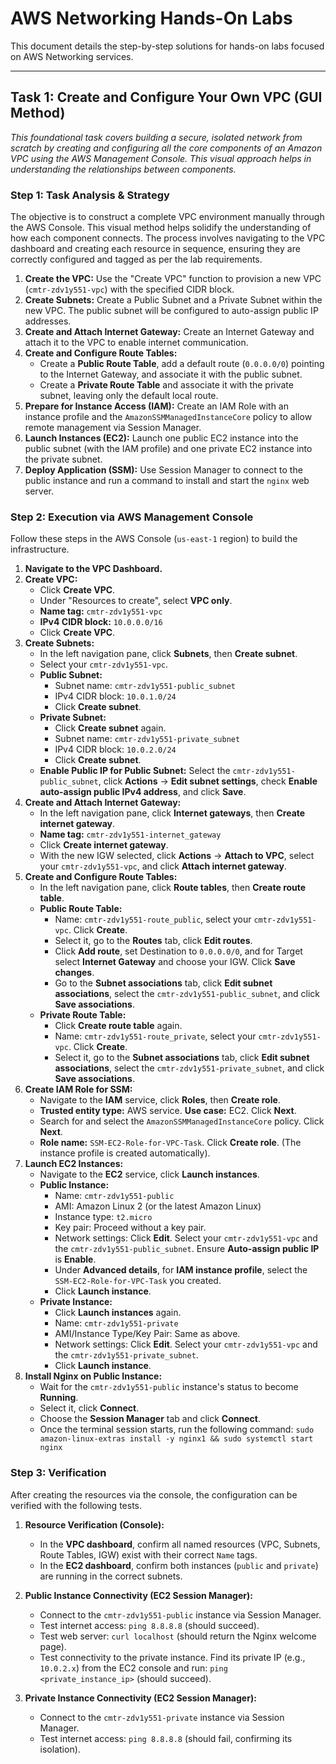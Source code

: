 # AWS Networking Hands-On Labs

This document details the step-by-step solutions for hands-on labs focused on AWS Networking services.

---

## Task 1: Create and Configure Your Own VPC (GUI Method)

*This foundational task covers building a secure, isolated network from scratch by creating and configuring all the core components of an Amazon VPC using the AWS Management Console. This visual approach helps in understanding the relationships between components.*

### Step 1: Task Analysis & Strategy

The objective is to construct a complete VPC environment manually through the AWS Console. This visual method helps solidify the understanding of how each component connects. The process involves navigating to the VPC dashboard and creating each resource in sequence, ensuring they are correctly configured and tagged as per the lab requirements.

1.  **Create the VPC:** Use the "Create VPC" function to provision a new VPC (`cmtr-zdv1y551-vpc`) with the specified CIDR block.
2.  **Create Subnets:** Create a Public Subnet and a Private Subnet within the new VPC. The public subnet will be configured to auto-assign public IP addresses.
3.  **Create and Attach Internet Gateway:** Create an Internet Gateway and attach it to the VPC to enable internet communication.
4.  **Create and Configure Route Tables:**
    *   Create a **Public Route Table**, add a default route (`0.0.0.0/0`) pointing to the Internet Gateway, and associate it with the public subnet.
    *   Create a **Private Route Table** and associate it with the private subnet, leaving only the default local route.
5.  **Prepare for Instance Access (IAM):** Create an IAM Role with an instance profile and the `AmazonSSMManagedInstanceCore` policy to allow remote management via Session Manager.
6.  **Launch Instances (EC2):** Launch one public EC2 instance into the public subnet (with the IAM profile) and one private EC2 instance into the private subnet.
7.  **Deploy Application (SSM):** Use Session Manager to connect to the public instance and run a command to install and start the `nginx` web server.

### Step 2: Execution via AWS Management Console

Follow these steps in the AWS Console (`us-east-1` region) to build the infrastructure.

1.  **Navigate to the VPC Dashboard.**
2.  **Create VPC:**
    *   Click **Create VPC**.
    *   Under "Resources to create", select **VPC only**.
    *   **Name tag:** `cmtr-zdv1y551-vpc`
    *   **IPv4 CIDR block:** `10.0.0.0/16`
    *   Click **Create VPC**.
3.  **Create Subnets:**
    *   In the left navigation pane, click **Subnets**, then **Create subnet**.
    *   Select your `cmtr-zdv1y551-vpc`.
    *   **Public Subnet:**
        *   Subnet name: `cmtr-zdv1y551-public_subnet`
        *   IPv4 CIDR block: `10.0.1.0/24`
        *   Click **Create subnet**.
    *   **Private Subnet:**
        *   Click **Create subnet** again.
        *   Subnet name: `cmtr-zdv1y551-private_subnet`
        *   IPv4 CIDR block: `10.0.2.0/24`
        *   Click **Create subnet**.
    *   **Enable Public IP for Public Subnet:** Select the `cmtr-zdv1y551-public_subnet`, click **Actions** -> **Edit subnet settings**, check **Enable auto-assign public IPv4 address**, and click **Save**.
4.  **Create and Attach Internet Gateway:**
    *   In the left navigation pane, click **Internet gateways**, then **Create internet gateway**.
    *   **Name tag:** `cmtr-zdv1y551-internet_gateway`
    *   Click **Create internet gateway**.
    *   With the new IGW selected, click **Actions** -> **Attach to VPC**, select your `cmtr-zdv1y551-vpc`, and click **Attach internet gateway**.
5.  **Create and Configure Route Tables:**
    *   In the left navigation pane, click **Route tables**, then **Create route table**.
    *   **Public Route Table:**
        *   Name: `cmtr-zdv1y551-route_public`, select your `cmtr-zdv1y551-vpc`. Click **Create**.
        *   Select it, go to the **Routes** tab, click **Edit routes**.
        *   Click **Add route**, set Destination to `0.0.0.0/0`, and for Target select **Internet Gateway** and choose your IGW. Click **Save changes**.
        *   Go to the **Subnet associations** tab, click **Edit subnet associations**, select the `cmtr-zdv1y551-public_subnet`, and click **Save associations**.
    *   **Private Route Table:**
        *   Click **Create route table** again.
        *   Name: `cmtr-zdv1y551-route_private`, select your `cmtr-zdv1y551-vpc`. Click **Create**.
        *   Select it, go to the **Subnet associations** tab, click **Edit subnet associations**, select the `cmtr-zdv1y551-private_subnet`, and click **Save associations**.
6.  **Create IAM Role for SSM:**
    *   Navigate to the **IAM** service, click **Roles**, then **Create role**.
    *   **Trusted entity type:** AWS service. **Use case:** EC2. Click **Next**.
    *   Search for and select the `AmazonSSMManagedInstanceCore` policy. Click **Next**.
    *   **Role name:** `SSM-EC2-Role-for-VPC-Task`. Click **Create role**. (The instance profile is created automatically).
7.  **Launch EC2 Instances:**
    *   Navigate to the **EC2** service, click **Launch instances**.
    *   **Public Instance:**
        *   Name: `cmtr-zdv1y551-public`
        *   AMI: Amazon Linux 2 (or the latest Amazon Linux)
        *   Instance type: `t2.micro`
        *   Key pair: Proceed without a key pair.
        *   Network settings: Click **Edit**. Select your `cmtr-zdv1y551-vpc` and the `cmtr-zdv1y551-public_subnet`. Ensure **Auto-assign public IP** is **Enable**.
        *   Under **Advanced details**, for **IAM instance profile**, select the `SSM-EC2-Role-for-VPC-Task` you created.
        *   Click **Launch instance**.
    *   **Private Instance:**
        *   Click **Launch instances** again.
        *   Name: `cmtr-zdv1y551-private`
        *   AMI/Instance Type/Key Pair: Same as above.
        *   Network settings: Click **Edit**. Select your `cmtr-zdv1y551-vpc` and the `cmtr-zdv1y551-private_subnet`.
        *   Click **Launch instance**.
8.  **Install Nginx on Public Instance:**
    *   Wait for the `cmtr-zdv1y551-public` instance's status to become **Running**.
    *   Select it, click **Connect**.
    *   Choose the **Session Manager** tab and click **Connect**.
    *   Once the terminal session starts, run the following command: `sudo amazon-linux-extras install -y nginx1 && sudo systemctl start nginx`

### Step 3: Verification

After creating the resources via the console, the configuration can be verified with the following tests.

1.  **Resource Verification (Console):**
    *   In the **VPC dashboard**, confirm all named resources (VPC, Subnets, Route Tables, IGW) exist with their correct `Name` tags.
    *   In the **EC2 dashboard**, confirm both instances (`public` and `private`) are running in the correct subnets.

2.  **Public Instance Connectivity (EC2 Session Manager):**
    *   Connect to the `cmtr-zdv1y551-public` instance via Session Manager.
    *   Test internet access: `ping 8.8.8.8` (should succeed).
    *   Test web server: `curl localhost` (should return the Nginx welcome page).
    *   Test connectivity to the private instance. Find its private IP (e.g., `10.0.2.x`) from the EC2 console and run: `ping <private_instance_ip>` (should succeed).

3.  **Private Instance Connectivity (EC2 Session Manager):**
    *   Connect to the `cmtr-zdv1y551-private` instance via Session Manager.
    *   Test internet access: `ping 8.8.8.8` (should fail, confirming its isolation). 